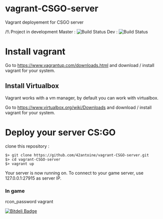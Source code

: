 # vagrant-CSGO-server
Vagrant deployement for CSGO server

/!\ Project in development
Master : ![Build Status](https://travis-ci.org/42antoine/vagrant-CSGO-server.svg?branch=master)
Dev : ![Build Status](https://travis-ci.org/42antoine/vagrant-CSGO-server.svg?branch=dev)

# Install vagrant

Go to https://www.vagrantup.com/downloads.html and download / install vagrant for your system.

## Install Virtualbox

Vagrant works with a vm manager, by default you can work with virtualbox.

Go to  https://www.virtualbox.org/wiki/Downloads and download / install vagrant for your system.

# Deploy your server CS:GO

clone this repository :

	$> git clone https://github.com/42antoine/vagrant-CSGO-server.git
	$> cd vagrant-CSGO-server
	$> vagrant up

Your server is now running on. To connect to your game server, use 127.0.0.1:27915 as server IP.

### In game

rcon_password vagrant

[![Bitdeli Badge](https://d2weczhvl823v0.cloudfront.net/42antoine/vagrant-csgo-server/trend.png)](https://bitdeli.com/free "Bitdeli Badge")
